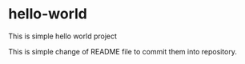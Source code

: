 # hello-world
This is simple hello world project

This is simple change of README file to commit them into repository.
